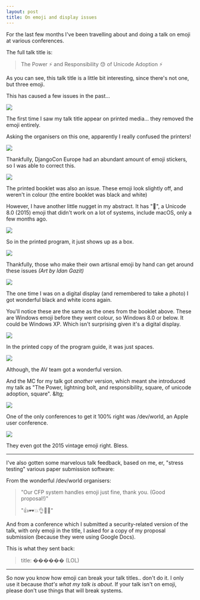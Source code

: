 ```yaml
---
layout: post
title: On emoji and display issues
---
```


For the last few months I've been travelling about and doing a talk on emoji at various conferences. 

The full talk title is: 

> The Power ⚡️ and Responsibility 😓 of Unicode Adoption ⚡️

As you can see, this talk title is a little bit interesting, since there's not one, but three emoji. 

This has caused a few issues in the past... 


<img src="{{site.BASE_PATH}}/assets/media/emoji_display/djeu_1.jpg"/>

The first time I saw my talk title appear on printed media... they removed the emoji entirely. 

Asking the organisers on this one, apparently I really confused the printers!



<img src="{{site.BASE_PATH}}/assets/media/emoji_display/djeu_2.jpg"/>

Thankfully, DjangoCon Europe had an abundant amount of emoji stickers, so I was able to correct this.


<img src="{{site.BASE_PATH}}/assets/media/emoji_display/djeu_4.jpg"/>

The printed booklet was also an issue. These emoji look slightly off, and weren't in colour (the entire booklet was black and white)

However, I have another little nugget in my abstract. It has "🤔", a Unicode 8.0 (2015) emoji that didn't work on a lot of systems, include macOS, only a few months ago.


<img src="{{site.BASE_PATH}}/assets/media/emoji_display/djeu_5.jpg"/>

So in the printed program, it just shows up as a box. 


<img src="{{site.BASE_PATH}}/assets/media/emoji_display/djeu_3.jpg"/>

Thankfully, those who make their own artisnal emoji by hand can get around these issues <i>(Art by Idan Gazit)</i>


<img src="{{site.BASE_PATH}}/assets/media/emoji_display/pcau_1.jpg"/>

The one time I was on a digital display (and remembered to take a photo) I got wonderful black and white icons again. 

You'll notice these are the same as the ones from the booklet above. These are
Windows emoji before they went colour, so Windows 8.0 or below. It could be
Windows XP. Which isn't surprising given it's a digital display. 


<img src="{{site.BASE_PATH}}/assets/media/emoji_display/pcau_2.jpg"/>

In the printed copy of the program guide, it was just spaces.


<img src="{{site.BASE_PATH}}/assets/media/emoji_display/pcau_3.jpg"/>

Although, the AV team got a wonderful version. 

And the MC for my talk got *another* version, which meant she introduced my talk as "The Power, lightning bolt, and responsibility, square, of unicode adoption, square". &ltg;



<img src="{{site.BASE_PATH}}/assets/media/emoji_display/dw_1.jpg"/>

One of the only conferences to get it 100% right was /dev/world, an Apple user conference.

<img src="{{site.BASE_PATH}}/assets/media/emoji_display/dw_2.jpg"/>

They even got the 2015 vintage emoji right. Bless. 

---------

I've also gotten some marvelous talk feedback, based on me, er, "stress
testing" various paper submission software: 

From the wonderful /dev/world organisers: 


> "Our CFP system handles emoji just fine, thank you. (Good proposal!)"
> 
> <span style="font-style: normal">"👍🕶💥👌👐💯"</span>
  

And from a conference which I submitted a security-related version of the talk,
with only emoji in the title, I asked for a copy of my proposal submission
(because they were using Google Docs). 

This is what they sent back:

> title: <span style="font-style: normal">������</span>
> (LOL)

----------

So now you know how emoji can break your talk titles.. don't do it. I only use
it because _that's what my talk is about_. If your talk isn't on emoji, please
don't use things that will break systems. 
